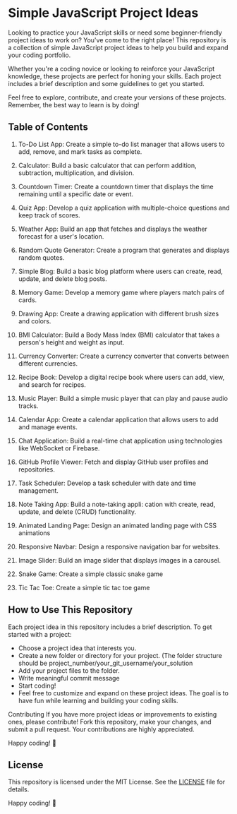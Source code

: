 # Simple JavaScript Project Ideas

Looking to practice your JavaScript skills or need some beginner-friendly project ideas to work on? You've come to the right place! This repository is a collection of simple JavaScript project ideas to help you build and expand your coding portfolio.

Whether you're a coding novice or looking to reinforce your JavaScript knowledge, these projects are perfect for honing your skills. Each project includes a brief description and some guidelines to get you started.

Feel free to explore, contribute, and create your versions of these projects. Remember, the best way to learn is by doing!

## Table of Contents
1. To-Do List App: Create a simple to-do list manager that allows users to add, remove, and mark tasks as complete.

2. Calculator: Build a basic calculator that can perform addition, subtraction, multiplication, and division.

3. Countdown Timer: Create a countdown timer that displays the time remaining until a specific date or event.

4. Quiz App: Develop a quiz application with multiple-choice questions and keep track of scores.

5. Weather App: Build an app that fetches and displays the weather forecast for a user's location.

6. Random Quote Generator: Create a program that generates and displays random quotes.

7. Simple Blog: Build a basic blog platform where users can create, read, update, and delete blog posts.

8. Memory Game: Develop a memory game where players match pairs of cards.

9. Drawing App: Create a drawing application with different brush sizes and colors.

10. BMI Calculator: Build a Body Mass Index (BMI) calculator that takes a person's height and weight as input.

11. Currency Converter: Create a currency converter that converts between different currencies.

12. Recipe Book: Develop a digital recipe book where users can add, view, and search for recipes.

13. Music Player: Build a simple music player that can play and pause audio tracks.

14. Calendar App: Create a calendar application that allows users to add and manage events.

15. Chat Application: Build a real-time chat application using technologies like WebSocket or Firebase.

16. GitHub Profile Viewer: Fetch and display GitHub user profiles and repositories.

17. Task Scheduler: Develop a task scheduler with date and time management.

18. Note Taking App: Build a note-taking appli: cation with create, read, update, and delete (CRUD) functionality.

19. Animated Landing Page: Design an animated landing page with CSS animations

20. Responsive Navbar: Design a responsive navigation bar for websites.

21. Image Slider: Build an image slider that displays images in a carousel.

22. Snake Game: Create a simple classic snake game 

23. Tic Tac Toe: Create a simple tic tac toe game

## How to Use This Repository
Each project idea in this repository includes a brief description. To get started with a project:

- Choose a project idea that interests you.
- Create a new folder or directory for your project. (The folder structure should be project_number/your_git_username/your_solution
- Add your project files to the folder.
- Write meaningful commit message
- Start coding!
- Feel free to customize and expand on these project ideas. The goal is to have fun while learning and building your coding skills.

Contributing
If you have more project ideas or improvements to existing ones, please contribute! Fork this repository, make your changes, and submit a pull request. Your contributions are highly appreciated.

Happy coding! 🚀


## License

This repository is licensed under the MIT License. See the [LICENSE](LICENSE) file for details.

Happy coding! 🚀
